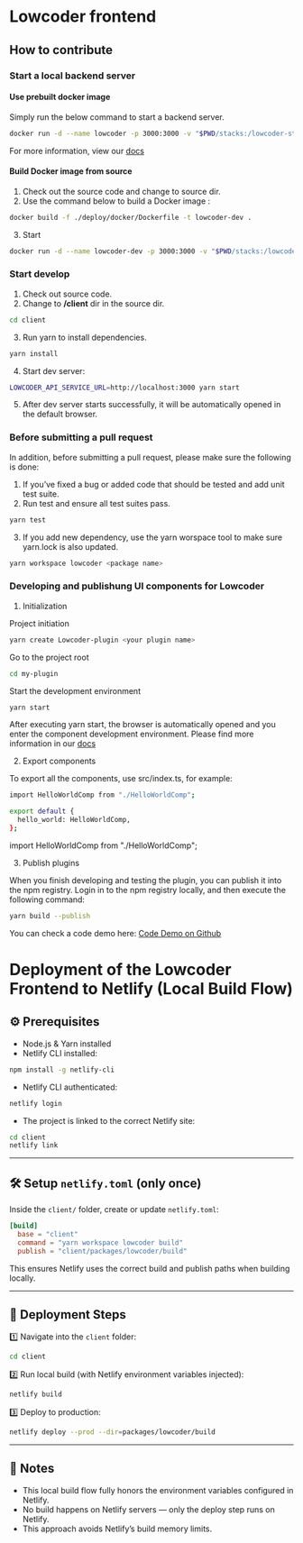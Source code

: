 # Lowcoder frontend

## How to contribute

### Start a local backend server

#### Use prebuilt docker image

Simply run the below command to start a backend server.

```bash
docker run -d --name lowcoder -p 3000:3000 -v "$PWD/stacks:/lowcoder-stacks" lowcoderorg/lowcoder-ce
```

For more information, view our [docs](https://docs.lowcoder.cloud/lowcoder-documentation/setup-and-run/self-hosting)

#### Build Docker image from source

1. Check out the source code and change to source dir.
2. Use the command below to build a Docker image :

```bash
docker build -f ./deploy/docker/Dockerfile -t lowcoder-dev .
```

3. Start

```bash
docker run -d --name lowcoder-dev -p 3000:3000 -v "$PWD/stacks:/lowcoder-stacks" lowcoder-dev
```

### Start develop


1. Check out source code.
2. Change to **/client** dir in the source dir.

```bash
cd client
```
3. Run yarn to install dependencies.

```bash
yarn install
```

4. Start dev server: 

```bash
LOWCODER_API_SERVICE_URL=http://localhost:3000 yarn start
```

5. After dev server starts successfully, it will be automatically opened in the default browser.

### Before submitting a pull request

In addition, before submitting a pull request, please make sure the following is done:

1. If you’ve fixed a bug or added code that should be tested and add unit test suite.
2. Run test and ensure all test suites pass.

```bash
yarn test
```

3. If you add new dependency, use the yarn worspace tool to make sure yarn.lock is also updated.

```bash
yarn workspace lowcoder <package name>
```

### Developing and publishung UI components for Lowcoder

1. Initialization

Project initiation

```bash
yarn create Lowcoder-plugin <your plugin name>
```

Go to the project root

```bash
cd my-plugin
```

Start the development environment

```bash
yarn start
```

After executing yarn start, the browser is automatically opened and you enter the component development environment.
Please find more information in our [docs](https://docs.lowcoder.cloud/lowcoder-documentation/lowcoder-extension/develop-ui-components-for-apps)

2. Export components

To export all the components, use src/index.ts, for example:

```bash
import HelloWorldComp from "./HelloWorldComp";

export default {
  hello_world: HelloWorldComp,
};
```

import HelloWorldComp from "./HelloWorldComp";

3. Publish plugins

When you finish developing and testing the plugin, you can publish it into the npm registry. Login in to the npm registry locally, and then execute the following command:

```bash
yarn build --publish
```

You can check a code demo here:  [Code Demo on Github](https://github.com/lowcoder-org/lowcoder/tree/main/client/packages/lowcoder-plugin-demo)

# Deployment of the Lowcoder Frontend to Netlify (Local Build Flow)

## ⚙️ Prerequisites

* Node.js & Yarn installed
* Netlify CLI installed:

```bash
npm install -g netlify-cli
```

* Netlify CLI authenticated:

```bash
netlify login
```

* The project is linked to the correct Netlify site:

```bash
cd client
netlify link
```

---

## 🛠 Setup `netlify.toml` (only once)

Inside the `client/` folder, create or update `netlify.toml`:

```toml
[build]
  base = "client"
  command = "yarn workspace lowcoder build"
  publish = "client/packages/lowcoder/build"
```

This ensures Netlify uses the correct build and publish paths when building locally.

---

## 🚀 Deployment Steps

1️⃣ Navigate into the `client` folder:

```bash
cd client
```

2️⃣ Run local build (with Netlify environment variables injected):

```bash
netlify build
```

3️⃣ Deploy to production:

```bash
netlify deploy --prod --dir=packages/lowcoder/build
```

---

## 🔧 Notes

* This local build flow fully honors the environment variables configured in Netlify.
* No build happens on Netlify servers — only the deploy step runs on Netlify.
* This approach avoids Netlify’s build memory limits.
